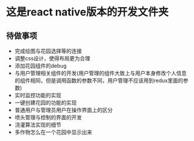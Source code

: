 # 这是react native版本的开发文件夹

## 待做事项  
 
- 完成绘图与花园选择等的连接  
- 调整css设计，使得布局更为合理  
- 添加花园组件的debug  
- 与用户管理相关组件的开发(用户管理的组件大致上与用户本身修改个人信息的组件相同，但是调用函数的参数不同，用户管理不应该用到redux里面的参数)
- 实时监控功能的实现  
- 一键创建花园的功能的实现  
- 普通用户与管理员用户在操作界面上的区分  
- 喷头管理与控制的界面的开发  
- 浇灌算法实现的细节
- 多作物怎么在一个花园中显示出来
 
